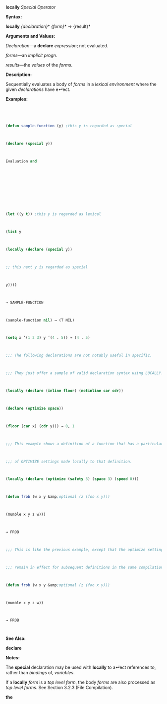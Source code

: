 **locally** *Special Operator* 



**Syntax:** 



**locally** *\{declaration\}*\* *\{form\}*\* → \{result\}\* 



**Arguments and Values:** 



*Declaration*—a **declare** *expression*; not evaluated. 



*forms*—an *implicit progn*. 



*results*—the *values* of the *forms*. 



**Description:** 



Sequentially evaluates a body of *forms* in a *lexical environment* where the given *declarations* have e↵ect. 



**Examples:**
```lisp
 



(defun sample-function (y) ;this y is regarded as special 



(declare (special y)) 



Evaluation and 



 



 



(let ((y t)) ;this y is regarded as lexical 



(list y 



(locally (declare (special y)) 



;; this next y is regarded as special 



y)))) 



→ SAMPLE-FUNCTION 



(sample-function nil) → (T NIL) 



(setq x ’(1 2 3) y ’(4 . 5)) → (4 . 5) 



;;; The following declarations are not notably useful in specific. 



;;; They just offer a sample of valid declaration syntax using LOCALLY. 



(locally (declare (inline floor) (notinline car cdr)) 



(declare (optimize space)) 



(floor (car x) (cdr y))) → 0, 1 



;;; This example shows a definition of a function that has a particular set 



;;; of OPTIMIZE settings made locally to that definition. 



(locally (declare (optimize (safety 3) (space 3) (speed 0))) 



(defun frob (w x y &amp;optional (z (foo x y))) 



(mumble x y z w))) 



→ FROB 



;;; This is like the previous example, except that the optimize settings 



;;; remain in effect for subsequent definitions in the same compilation unit. (declaim (optimize (safety 3) (space 3) (speed 0))) 



(defun frob (w x y &amp;optional (z (foo x y))) 



(mumble x y z w)) 



→ FROB 




```
**See Also:** 



**declare** 



**Notes:** 



The **special** declaration may be used with **locally** to a↵ect references to, rather than *bindings* of, *variables*. 



If a **locally** *form* is a *top level form*, the body *forms* are also processed as *top level forms*. See Section 3.2.3 (File Compilation). 







 



 



**the** 



